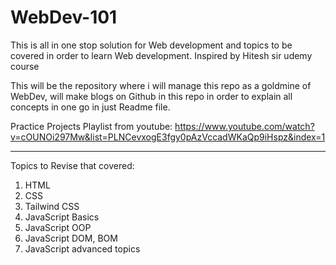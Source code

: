 # WebDev-101
This is all in one stop solution for Web development and topics to be covered in order to learn Web development. Inspired by Hitesh sir udemy course

This will be the repository where i will manage this repo as a goldmine of WebDev, will make blogs on Github in this repo in order to explain all concepts in one go in just Readme file.

Practice Projects Playlist from youtube: https://www.youtube.com/watch?v=cOUNOi297Mw&list=PLNCevxogE3fgy0pAzVccadWKaQp9iHspz&index=1

-------------------------------------------------------------------------------------------------------------
Topics to Revise that covered:
1. HTML
2. CSS
3. Tailwind CSS
4. JavaScript Basics
5. JavaScript OOP
6. JavaScript DOM, BOM
7. JavaScript advanced topics
